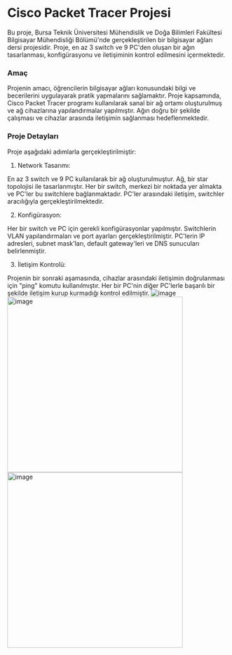 # Cisco Packet Tracer Projesi

Bu proje, Bursa Teknik Üniversitesi Mühendislik ve Doğa Bilimleri Fakültesi Bilgisayar Mühendisliği Bölümü'nde gerçekleştirilen bir bilgisayar ağları dersi projesidir. Proje, en az 3 switch ve 9 PC'den oluşan bir ağın tasarlanması, konfigürasyonu ve iletişiminin kontrol edilmesini içermektedir.

### Amaç
Projenin amacı, öğrencilerin bilgisayar ağları konusundaki bilgi ve becerilerini uygulayarak pratik yapmalarını sağlamaktır. Proje kapsamında, Cisco Packet Tracer programı kullanılarak sanal bir ağ ortamı oluşturulmuş ve ağ cihazlarına yapılandırmalar yapılmıştır. Ağın doğru bir şekilde çalışması ve cihazlar arasında iletişimin sağlanması hedeflenmektedir.

### Proje Detayları
Proje aşağıdaki adımlarla gerçekleştirilmiştir:

1. Network Tasarımı: 

En az 3 switch ve 9 PC kullanılarak bir ağ oluşturulmuştur. Ağ, bir star topolojisi ile tasarlanmıştır. Her bir switch, merkezi bir noktada yer almakta ve PC'ler bu switchlere bağlanmaktadır. PC'ler arasındaki iletişim, switchler aracılığıyla gerçekleştirilmektedir.

2. Konfigürasyon: 

Her bir switch ve PC için gerekli konfigürasyonlar yapılmıştır. Switchlerin VLAN yapılandırmaları ve port ayarları gerçekleştirilmiştir. PC'lerin IP adresleri, subnet mask'ları, default gateway'leri ve DNS sunucuları belirlenmiştir.

3. İletişim Kontrolü: 

Projenin bir sonraki aşamasında, cihazlar arasındaki iletişimin doğrulanması için "ping" komutu kullanılmıştır. Her bir PC'nin diğer PC'lerle başarılı bir şekilde iletişim kurup kurmadığı kontrol edilmiştir.
![image](https://github.com/deryaozturkk/CiscoPacketTracerProject/assets/72493701/619cd857-0067-4a7b-aad4-46fe7509ce48)
<img src="https://github.com/deryaozturkk/CiscoPacketTracerProject/assets/72493701/8a46c9ff-9efe-46af-97b4-b67b35df89a4" alt="image" width="400">
<img src="https://github.com/deryaozturkk/CiscoPacketTracerProject/assets/72493701/3a3b93c6-bf57-4f6f-b0b2-bb15a9b49cae" alt="image" width="400">
